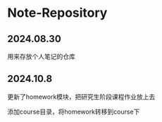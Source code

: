 # Note-Repository
## 2024.08.30
用来存放个人笔记的仓库

## 2024.10.8

更新了homework模块，把研究生阶段课程作业放上去

添加course目录，将homework转移到course下
